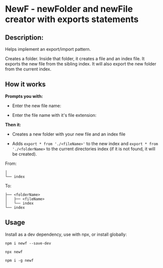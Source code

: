 # NewF - newFolder and newFile creator with exports statements

## Description:

Helps implement an export/import pattern.

Creates a folder. Inside that folder, it creates a file and an index file. It exports the new file from the sibling index. It will also export the new folder from the current index.

## How it works

**Prompts you with:**

- Enter the new file name:

- Enter the file name with it's file extension:

**Then it:**

- Creates a new folder with your new file and an index file

- Adds `export * from './<fileName>'` to the new index and `export * from './<folderName>` to the current directories index (if it is not found, it will be created).

From:

```
│
└── index
```

To:

```
├── <folderName>
│   ├── <fileName>
│   └── index
└── index
```

## Usage

Install as a dev dependency, use with npx, or install globally:

```
npm i newf --save-dev

npx newf

npm i -g newf
```
